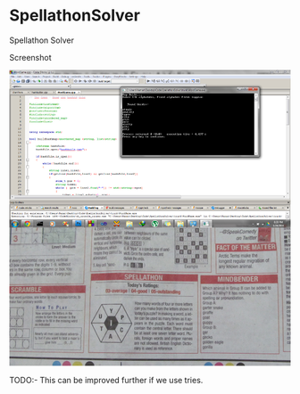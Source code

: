 SpellathonSolver
================

Spellathon Solver

Screenshot

![](ScreenShot.jpg)

TODO:- This can be improved further if we use tries.
